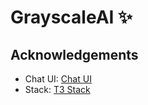 # GrayscaleAI ✨



## Acknowledgements

- Chat UI: [Chat UI](https://github.com/jakobhoeg/shadcn-chat/)
- Stack: [T3 Stack](https://create.t3.gg/)

